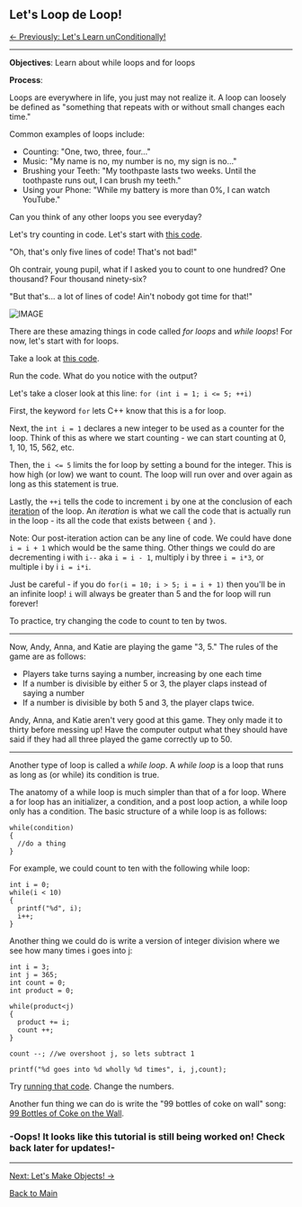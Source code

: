 ## Let's Loop de Loop!

[<- Previously:  Let's Learn unConditionally!](Conditionals.md)

----------------------------------------------------------------------------------------

**Objectives**: Learn about while loops and for loops

**Process**: 

Loops are everywhere in life, you just may not realize it. A loop can loosely be defined as "something that repeats with or without small changes each time."

Common examples of loops include:
* Counting: "One, two, three, four..."
* Music: "My name is no, my number is no, my sign is no..."
* Brushing your Teeth: "My toothpaste lasts two weeks. Until the toothpaste runs out, I can brush my teeth."
* Using your Phone: "While my battery is more than 0%, I can watch YouTube."

Can you think of any other loops you see everyday?

Let's try counting in code. Let's start with [this code](https://ideone.com/t4YjmL).

"Oh, that's only five lines of code! That's not bad!"

Oh contrair, young pupil, what if I asked you to count to one hundred? One thousand? Four thousand ninety-six?

"But that's... a lot of lines of code! Ain't nobody got time for that!"

![IMAGE](http://quotespictures.com/wp-content/uploads/2013/04/dont-worryi-got-your-back-funny-quote.jpg)

There are these amazing things in code called *for loops* and *while loops*! For now, let's start with for loops.

Take a look at [this code](https://ideone.com/OyduQ8).

Run the code. What do you notice with the output?

Let's take a closer look at this line: `for (int i = 1; i <= 5; ++i)`

First, the keyword `for` lets C++ know that this is a for loop.

Next, the `int i = 1` declares a new integer to be used as a counter for the loop. Think of this as where we start counting - we can start counting at 0, 1, 10, 15, 562, etc. 

Then, the `i <= 5` limits the for loop by setting a bound for the integer. This is how high (or low) we want to count. The loop will run over and over again as long as this statement is true. 

Lastly, the `++i` tells the code to increment `i` by one at the conclusion of each [iteration](https://www.techopedia.com/definition/3821/iteration) of the loop. An _iteration_ is what we call the code that is actually run in the loop - its all the code that exists between `{` and `}`.  

Note: Our post-iteration action can be any line of code. We could have done `i = i + 1` which would be the same thing. Other things we could do are decrementing i with `i--` aka `i = i - 1`, multiply i by three `i = i*3`, or multiple i by i `i = i*i`. 

Just be careful - if you do `for(i = 10; i > 5; i = i + 1)` then you'll be in an infinite loop! `i` will always be greater than 5 and the for loop will run forever!

To practice, try changing the code to count to ten by twos. 

------------------------------------------------------------------------------------------

Now, Andy, Anna, and Katie are playing the game "3, 5." The rules of the game are as follows:
* Players take turns saying a number, increasing by one each time
* If a number is divisible by either 5 or 3, the player claps instead of saying a number
* If a number is divisible by both 5 and 3, the player claps twice.

Andy, Anna, and Katie aren't very good at this game. They only made it to thirty before messing up! Have the computer output what they should have said if they had all three played the game correctly up to 50.

---------------------------------------------------------------------------------------

Another type of loop is called a _while loop_. A _while loop_ is a loop that runs as long as (or while) its condition is true. 

The anatomy of a while loop is much simpler than that of a for loop. Where a for loop has an initializer, a condition, and a post loop action, a while loop only has a condition. The basic structure of a while loop is as follows:

```
while(condition)
{
  //do a thing
}
```

For example, we could count to ten with the following while loop:

```
int i = 0;
while(i < 10)
{
  printf("%d", i);
  i++;
}
```

Another thing we could do is write a version of integer division where we see how many times i goes into j:

```
int i = 3;
int j = 365;
int count = 0;
int product = 0;

while(product<j)
{
  product += i;
  count ++;
}

count --; //we overshoot j, so lets subtract 1

printf("%d goes into %d wholly %d times", i, j,count);
```
Try [running that code](https://ideone.com/V4Or0J). Change the numbers.

Another fun thing we can do is write the "99 bottles of coke on wall" song:
[99 Bottles of Coke on the Wall](https://ideone.com/Z2YCZ2).


### -Oops! It looks like this tutorial is still being worked on! Check back later for updates!-

----------------------------------------------------------------------------------------

[Next: Let's Make Objects! ->](Objects.md)

[Back to Main](../../README.md)

